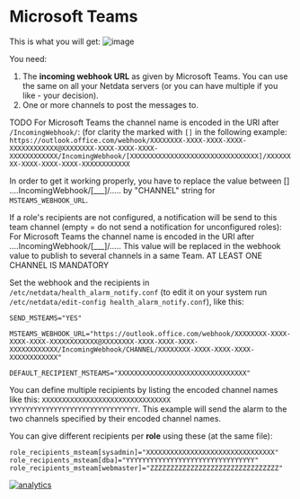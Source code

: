<!--
---
title: "Microsoft Teams"
custom_edit_url: https://github.com/netdata/netdata/edit/master/health/notifications/msteams/README.md
---
-->

# Microsoft Teams

This is what you will get:
![image](https://user-images.githubusercontent.com/1122372/92710359-0385e680-f358-11ea-8c52-f366a4fb57dd.png)

You need:

1.  The **incoming webhook URL** as given by Microsoft Teams. You can use the same on all your Netdata servers (or you can have multiple if you like - your decision).
2.  One or more channels to post the messages to.

TODO
For Microsoft Teams the channel name is encoded in the URI after `/IncomingWebhook/`: (for clarity the marked with `[]` in the following example: `https://outlook.office.com/webhook/XXXXXXXX-XXXX-XXXX-XXXX-XXXXXXXXXXXX@XXXXXXXX-XXXX-XXXX-XXXX-XXXXXXXXXXXX/IncomingWebhook/[XXXXXXXXXXXXXXXXXXXXXXXXXXXXXXXX]/XXXXXXXX-XXXX-XXXX-XXXX-XXXXXXXXXXXX`

In order to get it working properly, you have to replace the value between [] ....IncomingWebhook/[___]/..... by "CHANNEL" string for `MSTEAMS_WEBHOOK_URL`.

If a role's recipients are not configured, a notification will be send to this team channel (empty = do not send a notification for unconfigured roles): For Microsoft Teams the channel name is encoded in the URI after ....IncomingWebhook/[___]/.....  This value will be replaced in the webhook value to publish to several channels in a same Team.
AT LEAST ONE CHANNEL IS MANDATORY

Set the webhook and the recipients in `/etc/netdata/health_alarm_notify.conf` (to edit it on your system run `/etc/netdata/edit-config health_alarm_notify.conf`), like this:

```
SEND_MSTEAMS="YES"

MSTEAMS_WEBHOOK_URL="https://outlook.office.com/webhook/XXXXXXXX-XXXX-XXXX-XXXX-XXXXXXXXXXXX@XXXXXXXX-XXXX-XXXX-XXXX-XXXXXXXXXXXX/IncomingWebhook/CHANNEL/XXXXXXXX-XXXX-XXXX-XXXX-XXXXXXXXXXXX"

DEFAULT_RECIPIENT_MSTEAMS="XXXXXXXXXXXXXXXXXXXXXXXXXXXXXXXX"
```

You can define multiple recipients by listing the encoded channel names like this: `XXXXXXXXXXXXXXXXXXXXXXXXXXXXXXXX YYYYYYYYYYYYYYYYYYYYYYYYYYYYYYYY`. 
This example will send the alarm to the two channels specified by their encoded channel names.

You can give different recipients per **role** using these (at the same file):

```
role_recipients_msteam[sysadmin]="XXXXXXXXXXXXXXXXXXXXXXXXXXXXXXXX"
role_recipients_msteam[dba]="YYYYYYYYYYYYYYYYYYYYYYYYYYYYYYYY"
role_recipients_msteam[webmaster]="ZZZZZZZZZZZZZZZZZZZZZZZZZZZZZZZZ"
```

[![analytics](https://www.google-analytics.com/collect?v=1&aip=1&t=pageview&_s=1&ds=github&dr=https%3A%2F%2Fgithub.com%2Fnetdata%2Fnetdata&dl=https%3A%2F%2Fmy-netdata.io%2Fgithub%2Fhealth%2Fnotifications%2Fmsteams%2FREADME&_u=MAC~&cid=5792dfd7-8dc4-476b-af31-da2fdb9f93d2&tid=UA-64295674-3)](<>)
